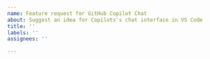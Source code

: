 ```yaml
---
name: Feature request for GitHub Copilot Chat
about: Suggest an idea for Copilots's chat interface in VS Code
title: ''
labels: ''
assignees: ''

---
```


<!-- Please search existing issues to avoid creating duplicates -->
<!-- Please test using the latest insiders build to make sure your issue has not already been implemented: https://code.visualstudio.com/insiders/ -->

<!-- Describe the feature you'd like. -->
